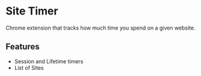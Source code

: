 # Site Timer
Chrome extension that tracks how much time you spend on a given website.
## Features
* Session and Lifetime timers
* List of Sites
